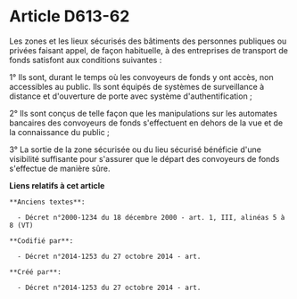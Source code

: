 # Article D613-62

Les zones et les lieux sécurisés des bâtiments des personnes publiques ou privées faisant appel, de façon habituelle, à des
entreprises de transport de fonds satisfont aux conditions suivantes :

1° Ils sont, durant le temps où les convoyeurs de fonds y ont accès, non accessibles au public. Ils sont équipés de systèmes
de surveillance à distance et d'ouverture de porte avec système d'authentification ;

2° Ils sont conçus de telle façon que les manipulations sur les automates bancaires des convoyeurs de fonds s'effectuent en
dehors de la vue et de la connaissance du public ;

3° La sortie de la zone sécurisée ou du lieu sécurisé bénéficie d'une visibilité suffisante pour s'assurer que le départ des
convoyeurs de fonds s'effectue de manière sûre.

**Liens relatifs à cet article**

	**Anciens textes**:

	  - Décret n°2000-1234 du 18 décembre 2000 - art. 1, III, alinéas 5 à 8 (VT)

	**Codifié par**:

	  - Décret n°2014-1253 du 27 octobre 2014 - art.

	**Créé par**:

	  - Décret n°2014-1253 du 27 octobre 2014 - art.
